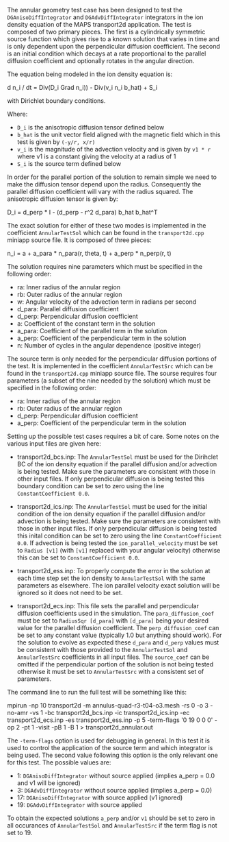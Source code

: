 The annular geometry test case has been designed to test the
`DGAnisoDiffIntegrator` and `DGAdvDiffIntegrator` integrators in the
ion density equation of the MAPS transport2d application. The test is
composed of two primary pieces. The first is a cylindrically symmetric
source function which gives rise to a known solution that varies in
time and is only dependent upon the perpendicular diffusion
coefficient. The second is an initial condition which decays at a rate
proportional to the parallel diffusion coefficient and optionally
rotates in the angular direction.

The equation being modeled in the ion density equation is:

d n_i / dt = Div(D_i Grad n_i)) - Div(v_i n_i b_hat) + S_i

with Dirichlet boundary conditions.

Where:
- `D_i` is the anisotropic diffusion tensor defined below
- `b_hat` is the unit vector field aligned with the magnetic field
  which in this test is given by `(-y/r, x/r)`
- `v_i` is the magnitude of the advection velocity and is given by
  `v1 * r` where v1 is a constant giving the velocity at a radius of 1
- `S_i` is the source term defined below

In order for the parallel portion of the solution to remain simple we
need to make the diffusion tensor depend upon the radius. Consequently
the parallel diffusion coefficient will vary with the radius
squared. The anisotropic diffusion tensor is given by:

D_i = d_perp * I - (d_perp - r^2 d_para) b_hat b_hat^T

The exact solution for either of these two modes is implemented in the
coefficient `AnnularTestSol` which can be found in the
`transport2d.cpp` miniapp source file. It is composed of three pieces:

n_i = a + a_para * n_para(r, theta, t) + a_perp * n_perp(r, t)

The solution requires nine parameters which must be specified in the
following order:

- ra: Inner radius of the annular region
- rb: Outer radius of the annular region
- w: Angular velocity of the advection term in radians per second
- d_para: Parallel diffusion coefficient
- d_perp: Perpendicular diffusion coefficient
- a: Coefficient of the constant term in the solution
- a_para: Coefficient of the parallel term in the solution
- a_perp: Coefficient of the perpendicular term in the solution
- n: Number of cycles in the angular dependence (positive integer)

The source term is only needed for the perpendicular diffusion
portions of the test. It is implemented in the coefficient
`AnnularTestSrc` which can be found in the `transport2d.cpp` miniapp
source file.  The sourse requires four parameters (a subset of the
nine needed by the solution) which must be specified in the following
order:

- ra: Inner radius of the annular region
- rb: Outer radius of the annular region
- d_perp: Perpendicular diffusion coefficient
- a_perp: Coefficient of the perpendicular term in the solution

Setting up the possible test cases requires a bit of care. Some notes
on the various input files are given here:

- transport2d_bcs.inp: The `AnnularTestSol` must be used for the
  Dirihclet BC of the ion density equation if the parallel diffusion
  and/or advection is being tested. Make sure the parameters are
  consistent with those in other input files. If only perpendicular
  diffusion is being tested this boundary condition can be set to zero
  using the line `ConstantCoefficient 0.0`.

- transport2d_ics.inp: The `AnnularTestSol` must be used for the
  initial condition of the ion density equation if the parallel
  diffusion and/or advection is being tested. Make sure the parameters
  are consistent with those in other input files. If only
  perpendicular diffusion is being tested this inital condition can be
  set to zero using the line `ConstantCoefficient 0.0`. If advection
  is being tested the `ion_parallel_velocity` must be set to `Radius [v1]`
  (with `[v1]` replaced with your angular velocity) otherwise this can
  be set to `ConstantCoefficient 0.0`.

- transport2d_ess.inp: To properly compute the error in the solution
  at each time step set the ion density to `AnnularTestSol` with the
  same parameters as elsewhere. The ion parallel velocity exact
  solution will be ignored so it does not need to be set.

- transport2d_ecs.inp: This file sets the parallel and perpendicular
  diffusion coefficients used in the simulation. The
  `para_diffusion_coef` must be set to `RadiusSqr [d_para]` with
  `[d_para]` being your desired value for the parallel diffusion
  coefficient. The `perp_diffusion_coef` can be set to any constant
  value (typically 1.0 but anything should work). For the solution to
  evolve as expected these `d_para` and `d_perp` values must be
  consistent with those provided to the `AnnularTestSol` and
  `AnnularTestSrc` coefficients in all input files. The `source_coef`
  can be omitted if the perpendicular portion of the solution is not
  being tested otherwise it must be set to `AnnularTestSrc` with a
  consistent set of parameters.


The command line to run the full test will be something like this:

mpirun -np 10 transport2d -m annulus-quad-r3-t04-o3.mesh -rs 0 -o 3 -no-amr -vs 1 -bc transport2d_bcs.inp -ic transport2d_ics.inp -ec transport2d_ecs.inp -es transport2d_ess.inp -p 5 -term-flags '0 19 0 0 0' -op 2 -pt 1 -visit -pB 1 -B 1 > transport2d_annular.out

The `-term-flags` option is used for debugging in general. In this
test it is used to control the application of the source term and
which integrator is being used. The second value following this option
is the only relevant one for this test. The possible values are:

- 1: `DGAnisoDiffIntegrator` without source applied (implies a_perp = 0.0
  and v1 will be ignored)
- 3: `DGAdvDiffIntegrator` without source applied (implies a_perp = 0.0)
- 17: `DGAnisoDiffIntegrator` with source applied (v1 ignored)
- 19: `DGAdvDiffIntegrator` with source applied

To obtain the expected solutions `a_perp` and/or `v1` should be set to
zero in all occurances of `AnnularTestSol` and `AnnularTestSrc` if the
term flag is not set to 19.

